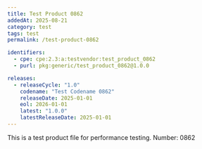 ```yaml
---
title: Test Product 0862
addedAt: 2025-08-21
category: test
tags: test
permalink: /test-product-0862

identifiers:
  - cpe: cpe:2.3:a:testvendor:test_product_0862
  - purl: pkg:generic/test_product_0862@1.0.0

releases:
  - releaseCycle: "1.0"
    codename: "Test Codename 0862"
    releaseDate: 2025-01-01
    eol: 2026-01-01
    latest: "1.0.0"
    latestReleaseDate: 2025-01-01
---
```


This is a test product file for performance testing. Number: 0862
